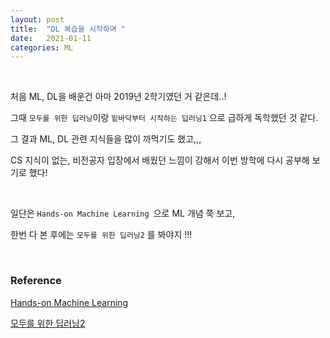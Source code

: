 ```yaml
---
layout: post
title:  "DL 복습을 시작하며 "
date:   2021-01-11
categories: ML
---
```


<br>

처음 ML, DL을 배운건 아마 2019년 2학기였던 거 같은데..!

그때 `모두를 위한 딥러닝`이랑 `밑바닥부터 시작하는 딥러닝1` 으로 급하게 독학했던 것 같다.


그 결과 ML, DL 관련 지식들을 많이 까먹기도 했고,,,

CS 지식이 없는, 비전공자 입장에서 배웠던 느낌이 강해서 이번 방학에 다시 공부해 보기로 했다!

<br>

일단은 `Hands-on Machine Learning `으로 ML 개념 쭉 보고,

한번 다 본 후에는 `모두를 위한 딥러닝2` 를 봐야지 !!!

<br>



### Reference

[Hands-on Machine Learning](https://www.youtube.com/playlist?list=PLJN246lAkhQjX3LOdLVnfdFaCbGouEBeb)

[모두를 위한 딥러닝2](https://deeplearningzerotoall.github.io/season2/lec_tensorflow.html)
